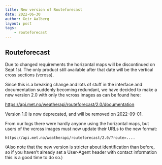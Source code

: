 ```yaml
---
title: New version of Routeforecast
date: 2022-06-30
author: Geir Aalberg
layout: post
tags:
    - routeforecast
---
```


Routeforecast
-------------

Due to changed requirements the horizontal maps will be discontinued on Sept
1st. The only product still available after that date will be the vertical cross
sections (vcross).

Since this is a breaking change and lots of stuff in the interface and
documentation suddenly becoming redundant, we have decided to make a new version
2.0 with only the vcross images as can be found here:

<https://api.met.no/weatherapi/routeforecast/2.0/documentation>

Version 1.0 is now deprecated, and will be removed on 2022-09-01.

From our logs there were hardly anyone using the horizontal maps, but users of
the vcross images must now update their URLs to the new format:

    https://api.met.no/weatherapi/routeforecast/2.0/?route=....

(Also note that the new version is stricter about identification than before, so
if you haven't already set a User-Agent header with contact information this is
a good time to do so.)
